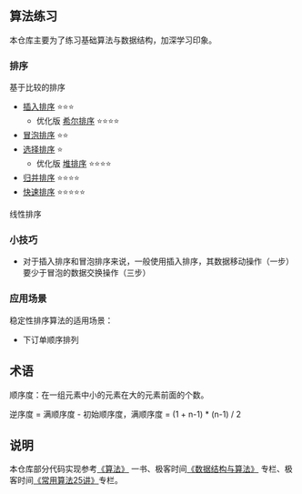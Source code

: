 ## 算法练习

本仓库主要为了练习基础算法与数据结构，加深学习印象。

### 排序

基于比较的排序

- [插入排序](src/main/java/algorithms/sort/comparison/InsertionSort.java) :star::star::star:
    - 优化版 [希尔排序](src/main/java/algorithms/sort/comparison/ShellSort.java) :star::star::star::star:
- [冒泡排序](src/main/java/algorithms/sort/comparison/BubbleSort.java)    :star::star:
- [选择排序](src/main/java/algorithms/sort/comparison/SelectionSort.java) :star:
    - 优化版 [堆排序](src/main/java/algorithms/sort/HeapSort.java) :star::star::star::star:
- [归并排序](src/main/java/algorithms/sort/comparison/MergeSort.java) :star::star::star::star:
- [快速排序](src/main/java/algorithms/sort/comparison/QuickSort.java) :star::star::star::star::star:

线性排序

### 小技巧

- 对于插入排序和冒泡排序来说，一般使用插入排序，其数据移动操作（一步）要少于冒泡的数据交换操作（三步）

### 应用场景

稳定性排序算法的适用场景：

- 下订单顺序排列

## 术语

顺序度：在一组元素中小的元素在大的元素前面的个数。

逆序度 = 满顺序度 - 初始顺序度，满顺序度 = (1 + n-1) * (n-1) / 2

## 说明

本仓库部分代码实现参考[《算法》](https://book.douban.com/subject/19952400/)
一书、极客时间[《数据结构与算法》](https://time.geekbang.org/column/intro/126) 专栏、极客时间[《常用算法25讲》](https://time.geekbang.org/opencourse/intro/100057601?tab=catalog)专栏。